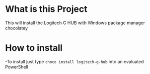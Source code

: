 # What is this Project

This will install the Logitech G HUB with Windows package manager chocolatey

# How to install
-To install just type `choco install logitech-g-hub` into an evaluated PowerShell
